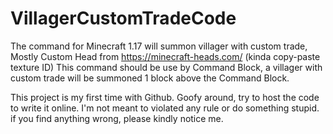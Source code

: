 # VillagerCustomTradeCode
The command for Minecraft 1.17 will summon villager with custom trade, Mostly Custom Head from https://minecraft-heads.com/ (kinda copy-paste texture ID)
This command should be use by Command Block, a villager with custom trade will be summoned 1 block above the Command Block.

This project is my first time with Github. Goofy around, try to host the code to write it online.
I'm not meant to violated any rule or do something stupid. if you find anything wrong, please kindly notice me.
